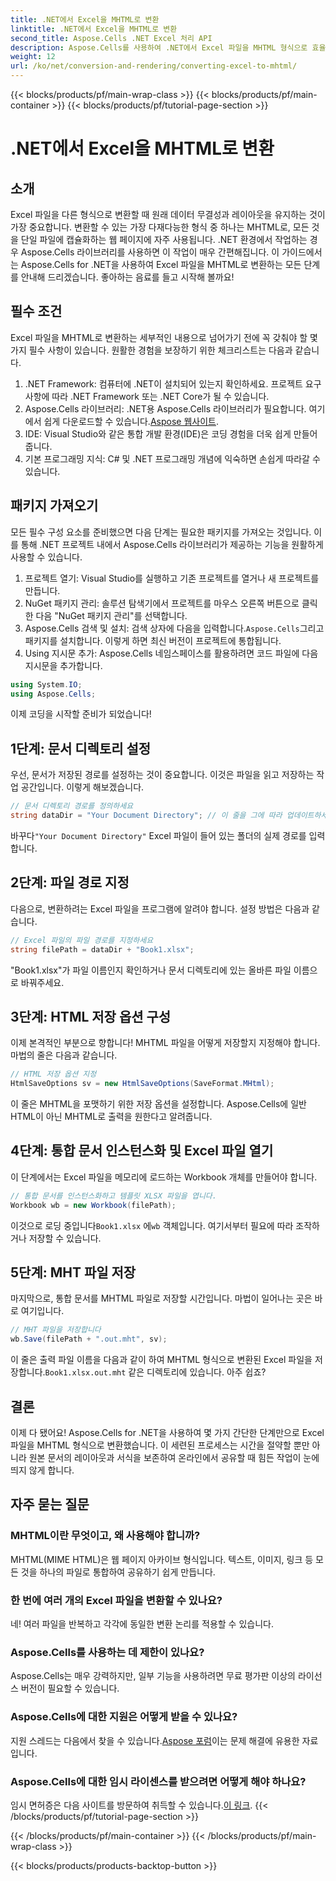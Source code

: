 ```yaml
---
title: .NET에서 Excel을 MHTML로 변환
linktitle: .NET에서 Excel을 MHTML로 변환
second_title: Aspose.Cells .NET Excel 처리 API
description: Aspose.Cells를 사용하여 .NET에서 Excel 파일을 MHTML 형식으로 효율적으로 변환하는 방법을 알아보고 보고 및 데이터 공유 기능을 강화하세요.
weight: 12
url: /ko/net/conversion-and-rendering/converting-excel-to-mhtml/
---
```


{{< blocks/products/pf/main-wrap-class >}}
{{< blocks/products/pf/main-container >}}
{{< blocks/products/pf/tutorial-page-section >}}

# .NET에서 Excel을 MHTML로 변환

## 소개

Excel 파일을 다른 형식으로 변환할 때 원래 데이터 무결성과 레이아웃을 유지하는 것이 가장 중요합니다. 변환할 수 있는 가장 다재다능한 형식 중 하나는 MHTML로, 모든 것을 단일 파일에 캡슐화하는 웹 페이지에 자주 사용됩니다. .NET 환경에서 작업하는 경우 Aspose.Cells 라이브러리를 사용하면 이 작업이 매우 간편해집니다. 이 가이드에서는 Aspose.Cells for .NET을 사용하여 Excel 파일을 MHTML로 변환하는 모든 단계를 안내해 드리겠습니다. 좋아하는 음료를 들고 시작해 볼까요!

## 필수 조건

Excel 파일을 MHTML로 변환하는 세부적인 내용으로 넘어가기 전에 꼭 갖춰야 할 몇 가지 필수 사항이 있습니다. 원활한 경험을 보장하기 위한 체크리스트는 다음과 같습니다.

1. .NET Framework: 컴퓨터에 .NET이 설치되어 있는지 확인하세요. 프로젝트 요구 사항에 따라 .NET Framework 또는 .NET Core가 될 수 있습니다.
2.  Aspose.Cells 라이브러리: .NET용 Aspose.Cells 라이브러리가 필요합니다. 여기에서 쉽게 다운로드할 수 있습니다.[Aspose 웹사이트](https://releases.aspose.com/cells/net/).
3. IDE: Visual Studio와 같은 통합 개발 환경(IDE)은 코딩 경험을 더욱 쉽게 만들어줍니다.
4. 기본 프로그래밍 지식: C# 및 .NET 프로그래밍 개념에 익숙하면 손쉽게 따라갈 수 있습니다.

## 패키지 가져오기

모든 필수 구성 요소를 준비했으면 다음 단계는 필요한 패키지를 가져오는 것입니다. 이를 통해 .NET 프로젝트 내에서 Aspose.Cells 라이브러리가 제공하는 기능을 원활하게 사용할 수 있습니다.

1. 프로젝트 열기: Visual Studio를 실행하고 기존 프로젝트를 열거나 새 프로젝트를 만듭니다.
2. NuGet 패키지 관리: 솔루션 탐색기에서 프로젝트를 마우스 오른쪽 버튼으로 클릭한 다음 "NuGet 패키지 관리"를 선택합니다.
3.  Aspose.Cells 검색 및 설치: 검색 상자에 다음을 입력합니다.`Aspose.Cells`그리고 패키지를 설치합니다. 이렇게 하면 최신 버전이 프로젝트에 통합됩니다.
4. Using 지시문 추가: Aspose.Cells 네임스페이스를 활용하려면 코드 파일에 다음 지시문을 추가합니다.

```csharp
using System.IO;
using Aspose.Cells;
```

이제 코딩을 시작할 준비가 되었습니다!

## 1단계: 문서 디렉토리 설정

우선, 문서가 저장된 경로를 설정하는 것이 중요합니다. 이것은 파일을 읽고 저장하는 작업 공간입니다. 이렇게 해보겠습니다.

```csharp
// 문서 디렉토리 경로를 정의하세요
string dataDir = "Your Document Directory"; // 이 줄을 그에 따라 업데이트하세요
```

 바꾸다`"Your Document Directory"` Excel 파일이 들어 있는 폴더의 실제 경로를 입력합니다.

## 2단계: 파일 경로 지정

다음으로, 변환하려는 Excel 파일을 프로그램에 알려야 합니다. 설정 방법은 다음과 같습니다.

```csharp
// Excel 파일의 파일 경로를 지정하세요
string filePath = dataDir + "Book1.xlsx";
```

"Book1.xlsx"가 파일 이름인지 확인하거나 문서 디렉토리에 있는 올바른 파일 이름으로 바꿔주세요.

## 3단계: HTML 저장 옵션 구성

이제 본격적인 부분으로 향합니다! MHTML 파일을 어떻게 저장할지 지정해야 합니다. 마법의 줄은 다음과 같습니다.

```csharp
// HTML 저장 옵션 지정
HtmlSaveOptions sv = new HtmlSaveOptions(SaveFormat.MHtml);
```

이 줄은 MHTML을 포맷하기 위한 저장 옵션을 설정합니다. Aspose.Cells에 일반 HTML이 아닌 MHTML로 출력을 원한다고 알려줍니다.

## 4단계: 통합 문서 인스턴스화 및 Excel 파일 열기

이 단계에서는 Excel 파일을 메모리에 로드하는 Workbook 개체를 만들어야 합니다.

```csharp
// 통합 문서를 인스턴스화하고 템플릿 XLSX 파일을 엽니다.
Workbook wb = new Workbook(filePath);
```

 이것으로 로딩 중입니다`Book1.xlsx` 에`wb` 객체입니다. 여기서부터 필요에 따라 조작하거나 저장할 수 있습니다.

## 5단계: MHT 파일 저장

마지막으로, 통합 문서를 MHTML 파일로 저장할 시간입니다. 마법이 일어나는 곳은 바로 여기입니다.

```csharp
// MHT 파일을 저장합니다
wb.Save(filePath + ".out.mht", sv);
```

 이 줄은 출력 파일 이름을 다음과 같이 하여 MHTML 형식으로 변환된 Excel 파일을 저장합니다.`Book1.xlsx.out.mht` 같은 디렉토리에 있습니다. 아주 쉽죠?

## 결론

이제 다 됐어요! Aspose.Cells for .NET을 사용하여 몇 가지 간단한 단계만으로 Excel 파일을 MHTML 형식으로 변환했습니다. 이 세련된 프로세스는 시간을 절약할 뿐만 아니라 원본 문서의 레이아웃과 서식을 보존하여 온라인에서 공유할 때 힘든 작업이 눈에 띄지 않게 합니다.

## 자주 묻는 질문

### MHTML이란 무엇이고, 왜 사용해야 합니까?
MHTML(MIME HTML)은 웹 페이지 아카이브 형식입니다. 텍스트, 이미지, 링크 등 모든 것을 하나의 파일로 통합하여 공유하기 쉽게 만듭니다.

### 한 번에 여러 개의 Excel 파일을 변환할 수 있나요?
네! 여러 파일을 반복하고 각각에 동일한 변환 논리를 적용할 수 있습니다.

### Aspose.Cells를 사용하는 데 제한이 있나요?
Aspose.Cells는 매우 강력하지만, 일부 기능을 사용하려면 무료 평가판 이상의 라이선스 버전이 필요할 수 있습니다.

### Aspose.Cells에 대한 지원은 어떻게 받을 수 있나요?
 지원 스레드는 다음에서 찾을 수 있습니다.[Aspose 포럼](https://forum.aspose.com/c/cells/9)이는 문제 해결에 유용한 자료입니다.

### Aspose.Cells에 대한 임시 라이센스를 받으려면 어떻게 해야 하나요?
 임시 면허증은 다음 사이트를 방문하여 취득할 수 있습니다.[이 링크](https://purchase.aspose.com/temporary-license/).
{{< /blocks/products/pf/tutorial-page-section >}}

{{< /blocks/products/pf/main-container >}}
{{< /blocks/products/pf/main-wrap-class >}}

{{< blocks/products/products-backtop-button >}}
